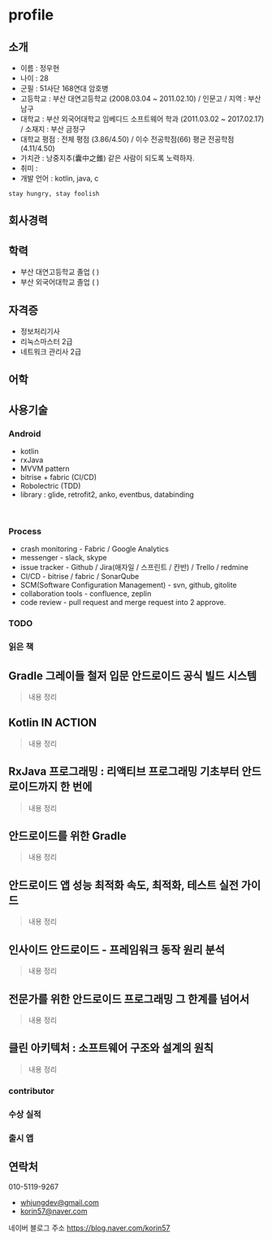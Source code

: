 # profile

## 소개
- 이름 : 정우현
- 나이 : 28
- 군필 : 51사단 168연대 암호병
- 고등학교 : 부산 대연고등학교 (2008.03.04 ~ 2011.02.10) / 인문고 / 지역 : 부산 남구
- 대학교 : 부산 외국어대학교 임베디드 소프트웨어 학과 (2011.03.02 ~ 2017.02.17) / 소재지 : 부산 금정구
- 대학교 평점 : 전체 평점 (3.86/4.50) / 이수 전공학점(66) 평균 전공학점 (4.11/4.50) 
- 가치관 : 낭중지추(囊中之錐) 같은 사람이 되도록 노력하자.
- 취미 : 
- 개발 언어 : kotlin, java, c
```
stay hungry, stay foolish
```
## 회사경력


## 학력
- 부산 대연고등학교 졸업 ( )
- 부산 외국어대학교 졸업 ( )

## 자격증
- 정보처리기사
- 리눅스마스터 2급
- 네트워크 관리사 2급

## 어학


## 사용기술
### Android
- kotlin
- rxJava
- MVVM pattern
- bitrise + fabric (CI/CD)
- Robolectric (TDD)
- library : glide, retrofit2, anko, eventbus, databinding
<br/>

### Process
- crash monitoring - Fabric / Google Analytics
- messenger - slack, skype
- issue tracker - Github / Jira(애자일 / 스프린트 / 칸반) / Trello / redmine
- CI/CD - bitrise / fabric / SonarQube
- SCM(Software Configuration Management) - svn, github, gitolite
- collaboration tools - confluence, zeplin
- code review - pull request and merge request into 2 approve.


### TODO

### 읽은 책
## Gradle 그레이들 철저 입문 안드로이드 공식 빌드 시스템
> 내용 정리
## Kotlin IN ACTION
> 내용 정리
## RxJava 프로그래밍 : 리액티브 프로그래밍 기초부터 안드로이드까지 한 번에
> 내용 정리
## 안드로이드를 위한 Gradle
> 내용 정리
## 안드로이드 앱 성능 최적화 속도, 최적화, 테스트 실전 가이드
> 내용 정리
## 인사이드 안드로이드 - 프레임워크 동작 원리 분석
> 내용 정리
## 전문가를 위한 안드로이드 프로그래밍 그 한계를 넘어서
> 내용 정리
## 클린 아키텍처 : 소프트웨어 구조와 설계의 원칙
> 내용 정리


### contributor

### 수상 실적

### 출시 앱


## 연락처
010-5119-9267
- whjungdev@gmail.com
- korin57@naver.com


네이버 블로그 주소
https://blog.naver.com/korin57
